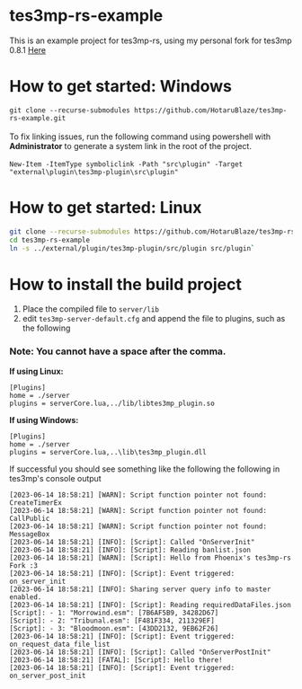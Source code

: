 # tes3mp-rs-example

This is an example project for tes3mp-rs, using my personal fork for tes3mp 0.8.1 [Here](https://github.com/HotaruBlaze/tes3mp-rs)

# How to get started: Windows
`git clone --recurse-submodules https://github.com/HotaruBlaze/tes3mp-rs-example.git`
<br><br> To fix linking issues, run the following command using powershell with __Administrator__ to generate a system link in the root of the project.<br><br>
`New-Item -ItemType symboliclink -Path "src\plugin" -Target "external\plugin\tes3mp-plugin\src\plugin"`
# How to get started: Linux
```sh
git clone --recurse-submodules https://github.com/HotaruBlaze/tes3mp-rs-example.git`
cd tes3mp-rs-example
ln -s ../external/plugin/tes3mp-plugin/src/plugin src/plugin`
```

# How to install the build project
1) Place the compiled file to `server/lib`
2) edit `tes3mp-server-default.cfg` and append the file to plugins, such as the following

### Note: You __cannot__ have a space after the comma.
**If using Linux:**
```
[Plugins]
home = ./server
plugins = serverCore.lua,../lib/libtes3mp_plugin.so
```
**If using Windows:**
```
[Plugins]
home = ./server
plugins = serverCore.lua,..\lib\tes3mp_plugin.dll
```
If successful you should see something like the following the following in tes3mp's console output
```
[2023-06-14 18:58:21] [WARN]: Script function pointer not found: CreateTimerEx
[2023-06-14 18:58:21] [WARN]: Script function pointer not found: CallPublic
[2023-06-14 18:58:21] [WARN]: Script function pointer not found: MessageBox
[2023-06-14 18:58:21] [INFO]: [Script]: Called "OnServerInit"
[2023-06-14 18:58:21] [INFO]: [Script]: Reading banlist.json
[2023-06-14 18:58:21] [WARN]: [Script]: Hello from Phoenix's tes3mp-rs Fork :3
[2023-06-14 18:58:21] [INFO]: [Script]: Event triggered: on_server_init
[2023-06-14 18:58:21] [INFO]: Sharing server query info to master enabled.
[2023-06-14 18:58:21] [INFO]: [Script]: Reading requiredDataFiles.json
[Script]: - 1: "Morrowind.esm": [7B6AF5B9, 34282D67] 
[Script]: - 2: "Tribunal.esm": [F481F334, 211329EF] 
[Script]: - 3: "Bloodmoon.esm": [43DD2132, 9EB62F26] 
[2023-06-14 18:58:21] [INFO]: [Script]: Event triggered: on_request_data_file_list
[2023-06-14 18:58:21] [INFO]: [Script]: Called "OnServerPostInit"
[2023-06-14 18:58:21] [FATAL]: [Script]: Hello there!
[2023-06-14 18:58:21] [INFO]: [Script]: Event triggered: on_server_post_init
